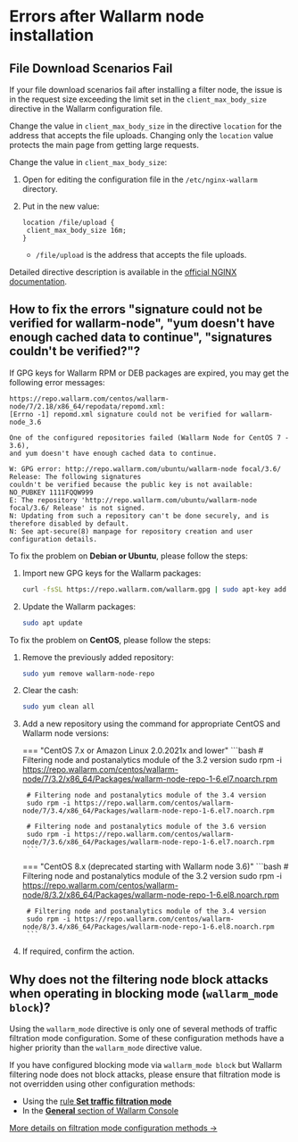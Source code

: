 # Errors after Wallarm node installation

## File Download Scenarios Fail

If your file download scenarios fail after installing a filter node, the issue is in the request size exceeding the limit set in the `client_max_body_size` directive in the Wallarm configuration file.

Change the value in `client_max_body_size` in the directive `location` for the address that accepts the file uploads. Changing only the `location` value protects the main page from getting large requests.

Change the value in `client_max_body_size`:

1. Open for editing the configuration file in the `/etc/nginx-wallarm` directory.
2. Put in the new value:

	```
	location /file/upload {
	 client_max_body_size 16m;
	}
	```

	* `/file/upload` is the address that accepts the file uploads.

Detailed directive description is available in the [official NGINX documentation](https://nginx.org/en/docs/http/ngx_http_core_module.html#client_max_body_size).

## How to fix the errors "signature could not be verified for wallarm-node", "yum doesn't have enough cached data to continue", "signatures couldn't be verified?"?

If GPG keys for Wallarm RPM or DEB packages are expired, you may get the following error messages:

```
https://repo.wallarm.com/centos/wallarm-node/7/2.18/x86_64/repodata/repomd.xml:
[Errno -1] repomd.xml signature could not be verified for wallarm-node_3.6

One of the configured repositories failed (Wallarm Node for CentOS 7 - 3.6),
and yum doesn't have enough cached data to continue.

W: GPG error: http://repo.wallarm.com/ubuntu/wallarm-node focal/3.6/ Release: The following signatures
couldn't be verified because the public key is not available: NO_PUBKEY 1111FQQW999
E: The repository 'http://repo.wallarm.com/ubuntu/wallarm-node focal/3.6/ Release' is not signed.
N: Updating from such a repository can't be done securely, and is therefore disabled by default.
N: See apt-secure(8) manpage for repository creation and user configuration details.
```

To fix the problem on **Debian or Ubuntu**, please follow the steps:

1. Import new GPG keys for the Wallarm packages:

	```bash
	curl -fsSL https://repo.wallarm.com/wallarm.gpg | sudo apt-key add -
	```
2. Update the Wallarm packages:

	```bash
	sudo apt update
	```

To fix the problem on **CentOS**, please follow the steps:

1. Remove the previously added repository:

	```bash
	sudo yum remove wallarm-node-repo
	```
2. Clear the cash:

	```bash
	sudo yum clean all
	```
3. Add a new repository using the command for appropriate CentOS and Wallarm node versions:

	=== "CentOS 7.x or Amazon Linux 2.0.2021x and lower"
		```bash
		# Filtering node and postanalytics module of the 3.2 version
		sudo rpm -i https://repo.wallarm.com/centos/wallarm-node/7/3.2/x86_64/Packages/wallarm-node-repo-1-6.el7.noarch.rpm

		# Filtering node and postanalytics module of the 3.4 version
		sudo rpm -i https://repo.wallarm.com/centos/wallarm-node/7/3.4/x86_64/Packages/wallarm-node-repo-1-6.el7.noarch.rpm

		# Filtering node and postanalytics module of the 3.6 version
		sudo rpm -i https://repo.wallarm.com/centos/wallarm-node/7/3.6/x86_64/Packages/wallarm-node-repo-1-6.el7.noarch.rpm
		```
	=== "CentOS 8.x (deprecated starting with Wallarm node 3.6)"
		```bash
		# Filtering node and postanalytics module of the 3.2 version
		sudo rpm -i https://repo.wallarm.com/centos/wallarm-node/8/3.2/x86_64/Packages/wallarm-node-repo-1-6.el8.noarch.rpm

		# Filtering node and postanalytics module of the 3.4 version
		sudo rpm -i https://repo.wallarm.com/centos/wallarm-node/8/3.4/x86_64/Packages/wallarm-node-repo-1-6.el8.noarch.rpm
		```
4. If required, confirm the action.

## Why does not the filtering node block attacks when operating in blocking mode (`wallarm_mode block`)?

Using the `wallarm_mode` directive is only one of several methods of traffic filtration mode configuration. Some of these configuration methods have a higher priority than the `wallarm_mode` directive value.

If you have configured blocking mode via `wallarm_mode block` but Wallarm filtering node does not block attacks, please ensure that filtration mode is not overridden using other configuration methods:

* Using the [rule **Set traffic filtration mode**](../user-guides/rules/wallarm-mode-rule.md)
* In the [**General** section of Wallarm Console](../user-guides/settings/general.md)

[More details on filtration mode configuration methods →](../admin-en/configure-parameters-en.md)
